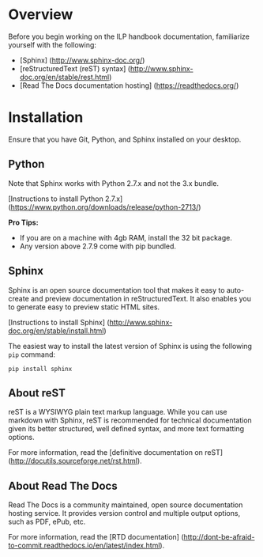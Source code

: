 # Overview

Before you begin working on the ILP handbook documentation, familiarize yourself with the following:

* [Sphinx] (http://www.sphinx-doc.org/)
* [reStructuredText (reST) syntax] (http://www.sphinx-doc.org/en/stable/rest.html)
* [Read The Docs documentation hosting] (https://readthedocs.org/)

# Installation

Ensure that you have Git, Python, and Sphinx installed on your desktop.

## Python

Note that Sphinx works with Python 2.7.x and not the 3.x bundle.

[Instructions to install Python 2.7.x] (https://www.python.org/downloads/release/python-2713/)

**Pro Tips:** 

* If you are on a machine with 4gb RAM, install the 32 bit package.
* Any version above 2.7.9 come with pip bundled.

## Sphinx

Sphinx is an open source documentation tool that makes it easy to auto-create and preview documentation in reStructuredText. It also enables you to generate easy to preview static HTML sites.

[Instructions to install Sphinx] (http://www.sphinx-doc.org/en/stable/install.html)

The easiest way to install the latest version of Sphinx is using the following `pip` command:

    pip install sphinx

## About reST

reST is a WYSIWYG plain text markup language. While you can use markdown with Sphinx, reST is recommended for technical documentation given its better structured, well defined syntax, and more text formatting options.

For more information, read the [definitive documentation on reST] (http://docutils.sourceforge.net/rst.html).

## About Read The Docs

Read The Docs is a community maintained, open source documentation hosting service. It provides version control and multiple output options, such as PDF, ePub, etc.

For more information, read the [RTD documentation] (http://dont-be-afraid-to-commit.readthedocs.io/en/latest/index.html).

